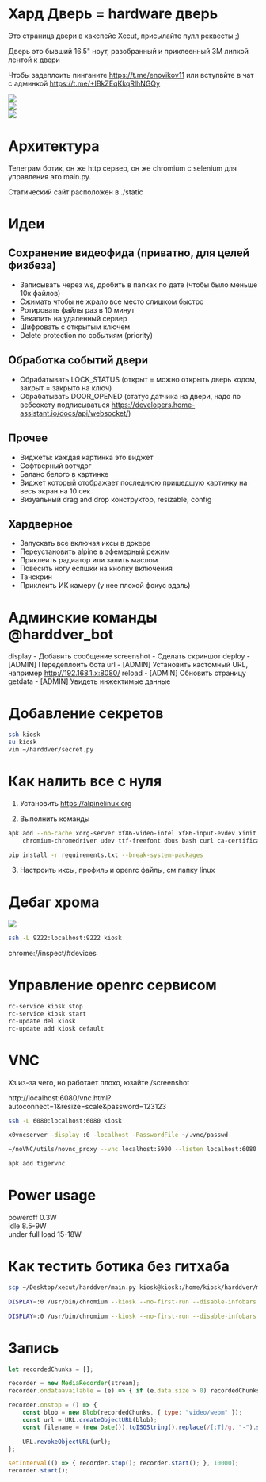 # Хард Дверь = hardware дверь

Это страница двери в хакспейс Xecut, присылайте пулл реквесты ;)  

Дверь это бывший 16.5" ноут, разобранный и приклеенный 3M липкой лентой к двери  

Чтобы задеплоить пинганите https://t.me/enovikov11 или вступвйте в чат с админкой https://t.me/+IBkZEqKkqRlhNGQy  

<img src="./docs/detailed.jpg"></img><br/>
<img src="./docs/pano.jpg"></img><br/>
<img src="./docs/back.jpg"></img><br/>

# Архитектура

Телеграм ботик, он же http сервер, он же chromium с selenium для управления это main.py.  

Статический сайт расположен в ./static  

# Идеи

## Сохранение видеофида (приватно, для целей физбеза)

- Записывать через ws, дробить в папках по дате (чтобы было меньше 10к файлов)
- Сжимать чтобы не жрало все место слишком быстро
- Ротировать файлы раз в 10 минут
- Бекапить на удаленный сервер
- Шифровать с открытым ключем
- Delete protection по событиям (priority)

## Обработка событий двери

- Обрабатывать LOCK_STATUS (открыт = можно открыть дверь кодом, закрыт = закрыто на ключ)
- Обрабатывать DOOR_OPENED (статус датчика на двери, надо по вебсокету подписываться https://developers.home-assistant.io/docs/api/websocket/)

## Прочее

- Виджеты: каждая картинка это виджет
- Софтверный вотчдог
- Баланс белого в картинке
- Виджет который отображает последнюю пришедшую картинку на весь экран на 10 сек
- Визуальный drag and drop конструктор, resizable, config

## Хардверное

- Запускать все включая иксы в докере
- Переустановить alpine в эфемерный режим
- Приклеить радиатор или залить маслом
- Повесить ногу еспшки на кнопку включения
- Тачскрин
- Приклеить ИК камеру (у нее плохой фокус вдаль)

# Админские команды @harddver_bot

display - Добавить сообщение
screenshot - Сделать скриншот
deploy - [ADMIN] Передеплоить бота
url - [ADMIN] Установить кастомный URL, например http://192.168.1.x:8080/
reload - [ADMIN] Обновить страницу
getdata - [ADMIN] Увидеть инжектимые данные

# Добавление секретов

```bash
ssh kiosk
su kiosk
vim ~/harddver/secret.py
```

# Как налить все с нуля

1. Установить https://alpinelinux.org  

2. Выполнить команды  

```bash
apk add --no-cache xorg-server xf86-video-intel xf86-input-evdev xinit chromium openbox chromium \
    chromium-chromedriver udev ttf-freefont dbus bash curl ca-certificates xdg-utils arp-scan

pip install -r requirements.txt --break-system-packages
```

3. Настроить иксы, профиль и openrc файлы, см папку linux

# Дебаг хрома

<img src="./docs/debug.png"></img>

```bash
ssh -L 9222:localhost:9222 kiosk
```

chrome://inspect/#devices

# Управление openrc сервисом

```bash
rc-service kiosk stop
rc-service kiosk start
rc-update del kiosk
rc-update add kiosk default
```

# VNC

Хз из-за чего, но работает плохо, юзайте /screenshot

http://localhost:6080/vnc.html?autoconnect=1&resize=scale&password=123123

```bash
ssh -L 6080:localhost:6080 kiosk

x0vncserver -display :0 -localhost -PasswordFile ~/.vnc/passwd

~/noVNC/utils/novnc_proxy --vnc localhost:5900 --listen localhost:6080

apk add tigervnc
```

# Power usage

poweroff 0.3W  
idle 8.5-9W  
under full load 15-18W  

# Как тестить ботика без гитхаба

```bash
scp ~/Desktop/xecut/harddver/main.py kiosk@kiosk:/home/kiosk/harddver/main.py

DISPLAY=:0 /usr/bin/chromium --kiosk --no-first-run --disable-infobars --noerrdialogs --use-fake-ui-for-media-stream  http://192.168.1.58:8000/

DISPLAY=:0 /usr/bin/chromium --kiosk --no-first-run --disable-infobars --noerrdialogs --use-fake-ui-for-media-stream file:///root/kiosk-website/index.html
```

# Запись

```js
let recordedChunks = [];

recorder = new MediaRecorder(stream);
recorder.ondataavailable = (e) => { if (e.data.size > 0) recordedChunks.push(e.data); };

recorder.onstop = () => {
    const blob = new Blob(recordedChunks, { type: "video/webm" });
    const url = URL.createObjectURL(blob);
    const filename = (new Date()).toISOString().replace(/[:T]/g, "-").split(".")[0] + ".webm";

    URL.revokeObjectURL(url);
};

setInterval(() => { recorder.stop(); recorder.start(); }, 10000);
recorder.start();
```
